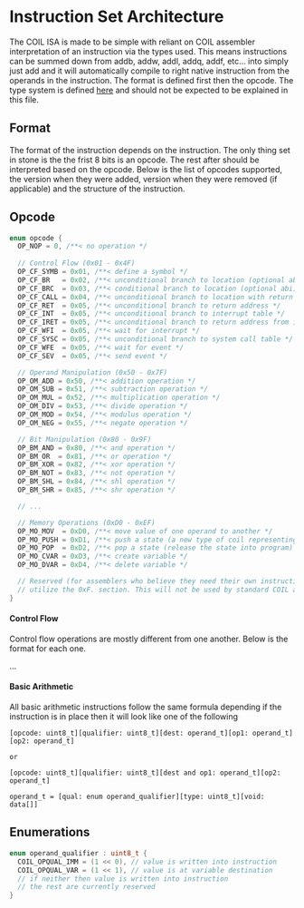 # Instruction Set Architecture

The COIL ISA is made to be simple with reliant on COIL assembler interpretation of an instruction via the types used. This means instructions can be summed down from addb, addw, addl, addq, addf, etc... into simply just add and it will automatically compile to right native instruction from the operands in the instruction. The format is defined first then the opcode. The type system is defined [here](./type.md) and should not be expected to be explained in this file.

## Format
The format of the instruction depends on the instruction. The only thing set in stone is the the frist 8 bits is an opcode. The rest after should be interpreted based on the opcode. Below is the list of opcodes supported, the version when they were added, version when they were removed (if applicable) and the structure of the instruction.

## Opcode

```c
enum opcode {
  OP_NOP = 0, /**< no operation */
  
  // Control Flow (0x01 - 0x4F)
  OP_CF_SYMB = 0x01, /**< define a symbol */
  OP_CF_BR   = 0x02, /**< unconditional branch to location (optional abi) */
  OP_CF_BRC  = 0x03, /**< conditional branch to location (optional abi) */
  OP_CF_CALL = 0x04, /**< unconditional branch to location with return address (and optional abi) */
  OP_CF_RET  = 0x05, /**< unconditional branch to return address */
  OP_CF_INT  = 0x05, /**< unconditional branch to interrupt table */
  OP_CF_IRET = 0x05, /**< unconditional branch to return address from interrupt table */
  OP_CF_WFI  = 0x05, /**< wait for interrupt */
  OP_CF_SYSC = 0x05, /**< unconditional branch to system call table */
  OP_CF_WFE  = 0x05, /**< wait for event */
  OP_CF_SEV  = 0x05, /**< send event */

  // Operand Manipulation (0x50 - 0x7F)
  OP_OM_ADD = 0x50, /**< addition operation */
  OP_OM_SUB = 0x51, /**< subtraction operation */
  OP_OM_MUL = 0x52, /**< multiplication operation */
  OP_OM_DIV = 0x53, /**< divide operation */ 
  OP_OM_MOD = 0x54, /**< modulus operation */
  OP_OM_NEG = 0x55, /**< negate operation */

  // Bit Manipulation (0x80 - 0x9F)
  OP_BM_AND = 0x80, /**< and operation */
  OP_BM_OR  = 0x81, /**< or operation */
  OP_BM_XOR = 0x82, /**< xor operation */
  OP_BM_NOT = 0x83, /**< not operation */
  OP_BM_SHL = 0x84, /**< shl operation */
  OP_BM_SHR = 0x85, /**< shr operation */

  // ...

  // Memory Operations (0xD0 - 0xEF)
  OP_MO_MOV  = 0xD0, /**< move value of one operand to another */
  OP_MO_PUSH = 0xD1, /**< push a state (a new type of coil representing a collection of register values like pusha or pushfd) */
  OP_MO_POP  = 0xD2, /**< pop a state (release the state into program) */
  OP_MO_CVAR = 0xD3, /**< create variable */
  OP_MO_DVAR = 0xD4, /**< delete variable */

  // Reserved (for assemblers who believe they need their own instructions)
  // utilize the 0xF. section. This will not be used by standard COIL and is left for you.
}

```

#### Control Flow
Control flow operations are mostly different from one another. Below is the format for each one.

...


#### Basic Arithmetic
All basic arithmetic instructions follow the same formula depending if the instruction is in place then it will look like one of the following
```
[opcode: uint8_t][qualifier: uint8_t][dest: operand_t][op1: operand_t][op2: operand_t] 

or

[opcode: uint8_t][qualifier: uint8_t][dest and op1: operand_t][op2: operand_t] 

operand_t = [qual: enum operand_qualifier][type: uint8_t][void: data[]]
```
## Enumerations

```c
enum operand_qualifier : uint8_t {
  COIL_OPQUAL_IMM = (1 << 0), // value is written into instruction
  COIL_OPQUAL_VAR = (1 << 1), // value is at variable destination
  // if neither then value is written into instruction
  // the rest are currently reserved
}
```

```c

```
